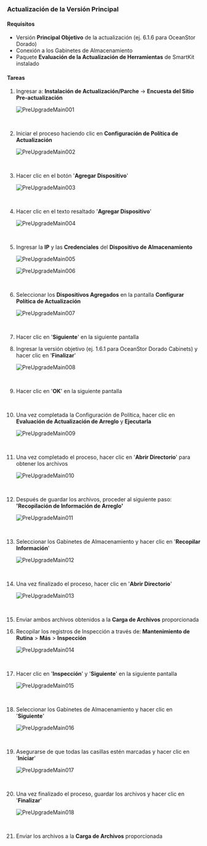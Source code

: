 
### **Actualización de la Versión Principal**

#### Requisitos

- Versión **Principal Objetivo** de la actualización (ej. 6.1.6 para OceanStor Dorado)
- Conexión a los Gabinetes de Almacenamiento
- Paquete **Evaluación de la Actualización de Herramientas** de SmartKit instalado

#### Tareas

1. Ingresar a: **Instalación de Actualización/Parche** → **Encuesta del Sitio Pre-actualización**

   ![PreUpgradeMain001](../../Images/PreUpgradeMain001.png)

   &nbsp;
2. Iniciar el proceso haciendo clic en **Configuración de Política de Actualización**

   ![PreUpgradeMain002](../../Images/PreUpgradeMain002.png)

   &nbsp;
3. Hacer clic en el botón '**Agregar Dispositivo**'

   ![PreUpgradeMain003](../../Images/PreUpgradeMain003.png)

   &nbsp;
4. Hacer clic en el texto resaltado '**Agregar Dispositivo**'

   ![PreUpgradeMain004](../../Images/PreUpgradeMain004.png)

   &nbsp;
5. Ingresar la **IP** y las **Credenciales** del **Dispositivo de Almacenamiento**

   ![PreUpgradeMain005](../../Images/PreUpgradeMain005.png)

   ![PreUpgradeMain006](../../Images/PreUpgradeMain006.png)

   &nbsp;
6. Seleccionar los **Dispositivos Agregados** en la pantalla **Configurar Política de Actualización**

   ![PreUpgradeMain007](../../Images/PreUpgradeMain007.png)

   &nbsp;
7. Hacer clic en '**Siguiente**' en la siguiente pantalla
8. Ingresar la versión objetivo (ej. 1.6.1 para OceanStor Dorado Cabinets) y hacer clic en '**Finalizar**'

   ![PreUpgradeMain008](../../Images/PreUpgradeMain008.png)

   &nbsp;
9. Hacer clic en '**OK**' en la siguiente pantalla

   &nbsp;
10. Una vez completada la Configuración de Política, hacer clic en **Evaluación de Actualización de Arreglo** y **Ejecutarla**

    ![PreUpgradeMain009](../../Images/PreUpgradeMain009.png)

    &nbsp;
11. Una vez completado el proceso, hacer clic en '**Abrir Directorio**' para obtener los archivos

    ![PreUpgradeMain010](../../Images/PreUpgradeMain010.png)

    &nbsp;
12. Después de guardar los archivos, proceder al siguiente paso: **'Recopilación de Información de Arreglo'**

    ![PreUpgradeMain011](../../Images/PreUpgradeMain011.png)

    &nbsp;
13. Seleccionar los Gabinetes de Almacenamiento y hacer clic en '**Recopilar Información**'

    ![PreUpgradeMain012](../../Images/PreUpgradeMain012.png)

    &nbsp;
14. Una vez finalizado el proceso, hacer clic en '**Abrir Directorio**'

    ![PreUpgradeMain013](../../Images/PreUpgradeMain013.png)

    &nbsp;
15. Enviar ambos archivos obtenidos a la **Carga de Archivos** proporcionada
16. Recopilar los registros de Inspección a través de: **Mantenimiento de Rutina** > **Más** > **Inspección**

    ![PreUpgradeMain014](../../Images/PreUpgradeMain014.png)

    &nbsp;
17. Hacer clic en '**Inspección**' y '**Siguiente**' en la siguiente pantalla

    ![PreUpgradeMain015](../../Images/PreUpgradeMain015.png)

    &nbsp;
18. Seleccionar los Gabinetes de Almacenamiento y hacer clic en '**Siguiente**'

    ![PreUpgradeMain016](../../Images/PreUpgradeMain016.png)

    &nbsp;
19. Asegurarse de que todas las casillas estén marcadas y hacer clic en '**Iniciar**'

    ![PreUpgradeMain017](../../Images/PreUpgradeMain017.png)

    &nbsp;
20. Una vez finalizado el proceso, guardar los archivos y hacer clic en '**Finalizar**'

    ![PreUpgradeMain018](../../Images/PreUpgradeMain018.png)

    &nbsp;
21. Enviar los archivos a la **Carga de Archivos** proporcionada
